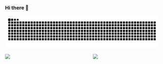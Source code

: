 ### Hi there 👋

![snake-animate](https://raw.githubusercontent.com/JhouXu/jhouxu/output/github-contribution-grid-snake-dark.svg)

<!-- 统计卡片 -->
<!-- https://github.com/anuraghazra/github-readme-stats/blob/master/docs/readme_cn.md#github-%E7%BB%9F%E8%AE%A1%E5%8D%A1%E7%89%87 -->
<div style="width: 100%; display: flex; align-items: center; gap: 0.5%">
  <!-- github start -->
  <a style="flex: 1; font-size: 0" href="https://github.com/anuraghazra/github-readme-stats">
    <img style="width: 100%" src="https://github-readme-stats.vercel.app/api?username=JhouXu&show_icons=true" />
  </a>

  <!-- github languages -->
  <a style="flex: 0.759; font-size: 0" href="https://github.com/anuraghazra/convoychat">
    <img
      style="width: 100%"
      src="https://github-readme-stats.vercel.app/api/top-langs/?username=JhouXu&layout=compact" />
  </a>
</div>
